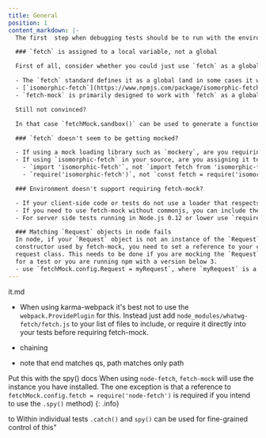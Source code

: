 ```yaml
---
title: General
position: 1
content_markdown: |-
  The first  step when debugging tests should be to run with the environment variable `DEBUG=fetch-mock*`. This will output additional logs for debugging purposes.

  ### `fetch` is assigned to a local variable, not a global

  First of all, consider whether you could just use `fetch` as a global. Here are 3 reasons why this is a good idea:

  - The `fetch` standard defines it as a global (and in some cases it won't work unless bound to `window`), so to write isomorphic code it's probably best to stick to this pattern
  - [`isomorphic-fetch`](https://www.npmjs.com/package/isomorphic-fetch) takes care of installing it as a global in Node.js or the browser, so there's no effort on your part to do so.
  - `fetch-mock` is primarily designed to work with `fetch` as a global and your experience of using it will be far more straightforward if you follow this pattern

  Still not convinced?

  In that case `fetchMock.sandbox()` can be used to generate a function which you can pass in to a mock loading library such as [`mockery`](https://www.npmjs.com/package/mockery) instead of `fetch`

  ### `fetch` doesn't seem to be getting mocked?

  - If using a mock loading library such as `mockery`, are you requiring the module you're testing after registering `fetch-mock` with the mock loader? You probably should be ([Example incorrect usage](https://github.com/wheresrhys/fetch-mock/issues/70)). If you're using ES6 `import` it may not be possible to do this without reverting to using `require()` sometimes.
  - If using `isomorphic-fetch` in your source, are you assigning it to a `fetch` variable? You _shouldn't_ be i.e.
    - `import 'isomorphic-fetch'`, not `import fetch from 'isomorphic-fetch'`
    - `require('isomorphic-fetch')`, not `const fetch = require('isomorphic-fetch')`

  ### Environment doesn't support requiring fetch-mock?

  - If your client-side code or tests do not use a loader that respects the browser field of package.json use `require('fetch-mock/es5/client')`.
  - If you need to use fetch-mock without commonjs, you can include the precompiled `node_modules/fetch-mock/es5/client-browserified.js` in a script tag. This loads fetch-mock into the `fetchMock` global variable.
  - For server side tests running in Node.js 0.12 or lower use `require('fetch-mock/es5/server')`

  ### Matching `Request` objects in node fails
  In node, if your `Request` object is not an instance of the `Request`
  constructor used by fetch-mock, you need to set a reference to your custom
  request class. This needs to be done if you are mocking the `Request` object
  for a test or you are running npm with a version below 3.
  - use `fetchMock.config.Request = myRequest`, where `myRequest` is a reference to the Request constructor used in your application code.
---
```


it.md

- When using karma-webpack it's best not to use the `webpack.ProvidePlugin` for this. Instead just add `node_modules/whatwg-fetch/fetch.js` to your list of files to include, or require it directly into your tests before requiring fetch-mock.

- chaining

- note that end matches qs, path matches only path

Put this with the spy() docs
When using `node-fetch`, `fetch-mock` will use the instance you have installed. The one exception is that a reference to `fetchMock.config.fetch = require('node-fetch')` is required if you intend to use the `.spy()` method)
{: .info}

to Within individual tests `.catch()` and `spy()` can be used for fine-grained control of this"
